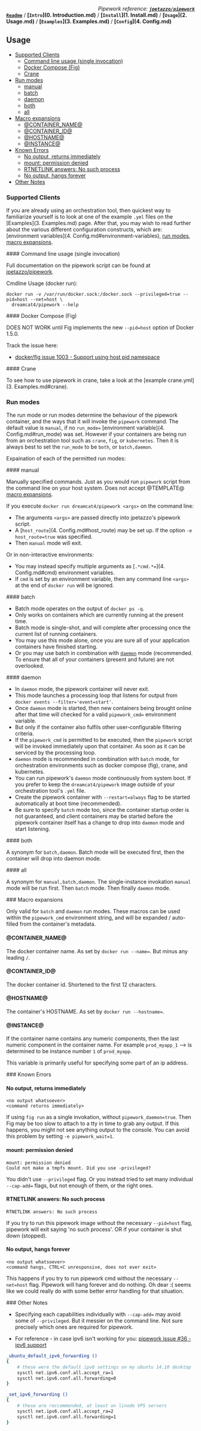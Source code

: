 *<div align=right>Pipework reference:* ***[`jpetazzo/pipework`](https://github.com/jpetazzo/pipework/blob/master/README.md)</div>***
**[`Readme`](README.md)** / **[`Intro`](0. Introduction.md)** / **[`Install`](1. Install.md)** / **[`Usage`](2. Usage.md)** / **[`Examples`](3. Examples.md)** / **[`Config`](4. Config.md)**

## Usage

<!-- START doctoc generated TOC please keep comment here to allow auto update -->
<!-- DON'T EDIT THIS SECTION, INSTEAD RE-RUN doctoc TO UPDATE -->
 

- [Supported Clients](#supported-clients)
  - [Command line usage (single invocation)](#command-line-usage-single-invocation)
  - [Docker Compose (Fig)](#docker-compose-fig)
  - [Crane](#crane)
- [Run modes](#run-modes)
  - [manual](#manual)
  - [batch](#batch)
  - [daemon](#daemon)
  - [both](#both)
  - [all](#all)
- [Macro expansions](#macro-expansions)
  - [@CONTAINER_NAME@](#@container_name@)
  - [@CONTAINER_ID@](#@container_id@)
  - [@HOSTNAME@](#@hostname@)
  - [@INSTANCE@](#@instance@)
- [Known Errors](#known-errors)
  - [No output, returns immediately](#no-output-returns-immediately)
  - [mount: permission denied](#mount-permission-denied)
  - [RTNETLINK answers: No such process](#rtnetlink-answers-no-such-process)
  - [No output, hangs forever](#no-output-hangs-forever)
- [Other Notes](#other-notes)

<!-- END doctoc generated TOC please keep comment here to allow auto update -->

### Supported Clients

If you are already using an orchestration tool, then quickest way to familiarize yourself is to look at one of the example `.yml` files on the [Examples](3. Examples.md) page. After that, you may wish to read further about the various different configuration constructs, which are: [environment variables](4. Config.md#environment-variables), [run modes](#run-modes), [macro expansions](#macro_expansions).

<a name="cli_usage"/>
#### Command line usage (single invocation)

Full documentation on the pipework script can be found at [jpetazzo/pipework](https://github.com/jpetazzo/pipework/blob/master/README.md).

Cmdline Usage (docker run):

    docker run -v /var/run/docker.sock:/docker.sock --privileged=true --pid=host --net=host \
      dreamcat4/pipework --help

<a name="fig_usage"/>
#### Docker Compose (Fig)

DOES NOT WORK until Fig implements the new `--pid=host` option of Docker 1.5.0.

Track the issue here:

* [docker/fig issue 1003 - Support using host pid namespace](https://github.com/docker/fig/issues/1003)

<a name="crane_usage"/>
#### Crane

To see how to use pipework in crane, take a look at the [example crane.yml](3. Examples.md#crane).

### Run modes

The run mode or run modes determine the behaviour of the pipework container, and the ways that it will invoke the `pipework` command. The default value is `manual`, if no `run_mode=` [environment variable](4. Config.md#run_mode) was set. However if your containers are being run from an orchestration tool such as `crane`, `fig`, or `kubernetes`. Then it is always best to set the `run_mode` to be `both`, or `batch,daemon`.

Expaination of each of the permitted run modes:

<a name="manual"/>
#### manual

Manually specified commands. Just as you would run `pipework` script from the command line on your host system. Does not accept @TEMPLATE@ [macro expansions](#macro-expansions).

If you execute `docker run dreamcat4/pipework <args>` on the command line:

* The arguments `<args>` are passed directly into jpetazzo's pipework script.
* A [`host_route`](4. Config.md#host_route) may be set up. If the option `-e host_route=true` was specified.
* Then `manual` mode will exit.

Or in non-interactive environments:

* You may instead specify multiple arguments as [`.*cmd.*=`](4. Config.md#cmd) environment variables.
* If `cmd` is set by an environment variable, then any command line `<args>` at the end of `docker run` will be ignored.

<a name="batch"/>
#### batch

* Batch mode operates on the output of `docker ps -q`.
* Only works on containers which are currently running at the present time.
* Batch mode is single-shot, and will complete after processing once the current list of running containers.
* You may use this mode alone, once you are sure all of your application containers have finished starting.
* Or you may use batch in combination with [`daemon`](#daemon) mode (recommended. To ensure that all of your containers (present and future) are not overlooked.

<a name="daemon"/>
#### daemon

* In `daemon` mode, the pipework container will never exit.
* This mode launches a processing loop that listens for output from `docker events --filter='event=start'`.
* Once `daemon` mode is started, then new containers being brought online after that time will checked for a valid `pipework_cmd=` environment variable.
* But only if the container also fulfils other user-configurable filtering criteria.
* If the `pipework_cmd` is permitted to be executed, then the `pipework` script will be invoked immediately upon that container. As soon as it can be serviced by the processing loop.
* `daemon` mode is recommended in combination with `batch` mode, for orchestration environments such as docker compose (fig), crane, and kubernetes.
* You can run pipework's `daemon` mode continuously from system boot. If you prefer to keep the `dreamcat4/pipework` image outside of your orchestration tool's `.yml` file.
* Create the pipework container with `--restart=always` flag to be started automatically at boot time (recommended).
* Be sure to specify `batch` mode too, since the container startup order is not guaranteed, and client containers may be started before the pipework container itself has a change to drop into `daemon` mode and start listening.

<a name="both"/>
#### both

A synonym for `batch,daemon`. Batch mode will be executed first, then the container will drop into daemon mode.

<a name="all"/>
#### all

A synonym for `manual,batch,daemon`. The single-instance invokation `manual` mode will be run first. Then `batch` mode. Then finally `daemon` mode.

<a name="macro_expansions"/>
### Macro expansions

Only valid for `batch` and `daemon` run modes. These macros can be used within the `pipework_cmd` environment string, and will be expanded / auto-filled from the container's metadata.

#### @CONTAINER_NAME@

The docker container name. As set by `docker run --name=`. But minus any leading `/`.

#### @CONTAINER_ID@

The docker container id. Shortened to the first 12 characters.

#### @HOSTNAME@

The container's HOSTNAME. As set by `docker run --hostname=`.

#### @INSTANCE@

If the container name contains any numeric components, then the last numeric component in the container name. For example `prod_myapp_1` --> is determined to be instance number `1` of `prod_myapp`.

This variable is primarily useful for specifying some part of an ip address.

<a name="known_errors"/>
### Known Errors

#### No output, returns immediately

    <no output whatsoever>
    <command returns immediately>

If using `fig run` as a single invokation, without `pipework_daemon=true`. Then Fig may be too slow to attach to a tty in time to grab any output. If this happens, you might not see anything output to the console. You can avoid this problem by setting `-e pipework_wait=1`.

#### mount: permission denied

    mount: permission denied
    Could not make a tmpfs mount. Did you use -privileged?

You didn't use `--privileged` flag. Or you instead tried to set many individual `--cap-add=` flags, but not enough of them, or the right ones.

#### RTNETLINK answers: No such process

    RTNETLINK answers: No such process

If you try to run this pipework image without the necessary `--pid=host` flag, pipework will exit saying 'no such process'. OR if your container is shut down (stopped).

#### No output, hangs forever

    <no output whatsoever>
    <command hangs, CTRL+C unresponsive, does not ever exit>

This happens if you try to run pipework cmd without the necessary `--net=host` flag. Pipework will hang forever and do nothing. Oh dear :( seems like we could really do with some better error handling for that situation.

<a name="other_notes"/>
### Other Notes

* Specifying each capabilities individually with `--cap-add=` may avoid some of `--privileged`. But it messier on the command line. Not sure precisely which ones are required for pipework.

* For reference - in case ipv6 isn't working for you: [pipework issue #36 - ipv6 support](https://github.com/jpetazzo/pipework/issues/36)

```sh
_ubuntu_default_ipv6_forwarding ()
{
    # these were the default ipv6 settings on my ubuntu 14.10 desktop
    sysctl net.ipv6.conf.all.accept_ra=1
    sysctl net.ipv6.conf.all.forwarding=0
}

_set_ipv6_forwarding ()
{
    # these are reccommended, at least on linode VPS servers
    sysctl net.ipv6.conf.all.accept_ra=2
    sysctl net.ipv6.conf.all.forwarding=1
}
```
